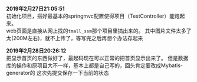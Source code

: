 **2019年2月27日21:05:51**<br>
初始化项目，搭好最基本的springmvc配置使得项目（TestController）能跑起来。<br>
web页面是直接从网上找的`tmall_ssm`那个项目里搞出来的。
其中图片文件太多了太(200M左右)，就不上传了，等写完之后再想个办法存起来

**2019年2月28日20:26:12**<br>
把显示首页的东西做好了，最起码现在可以正常的把首页显示出来了。
但是数据库的操作和原项目大不一样，基本上都是自己写的，回头肯定要改成Mybatis-generator的
这次先提交保存一下当前的状态